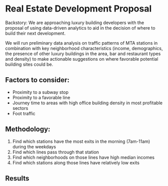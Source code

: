 # Real Estate Development Proposal

Backstory: We are approaching luxury building developers with the proposal of using data-driven analytics to aid in the decision of where to build their next development. 

We will run preliminary data analysis on traffic patterns of MTA stations in combination with key neighborhood characteristics (income, demographics, the presence of other luxury buildings in the area, bar and restaurant types and density) to make actionable suggestions on where favorable potential building sites could be. 

**Factors to consider:**
---
* Proximity to a subway stop
* Proximity to a favorable line 
* Journey time to areas with high office building density in most profitable sectors
* Foot traffic

**Methodology:**
---
1. Find which stations have the most exits in the morning (7am-11am) during the weekdays
2. Find which lines pass through that station
3. Find which neighborhoods on those lines have high median incomes
4. Find which stations along those lines have relatively low exits

**Results**
---
